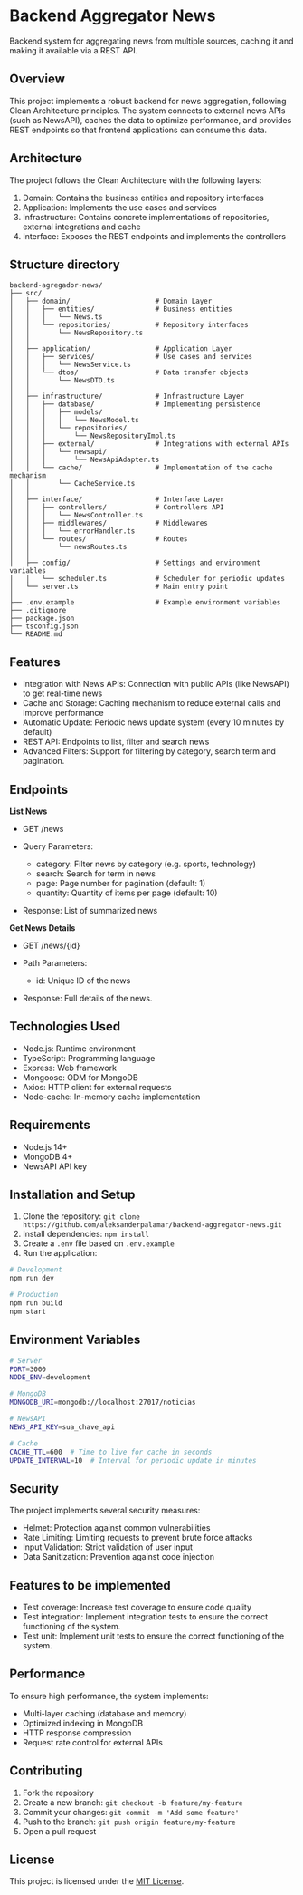 # Backend Aggregator News

Backend system for aggregating news from multiple sources, caching it and making it available via a REST API.

## Overview

This project implements a robust backend for news aggregation, following Clean Architecture principles. The system connects to external news APIs (such as NewsAPI), caches the data to optimize performance, and provides REST endpoints so that frontend applications can consume this data.

## Architecture
The project follows the Clean Architecture with the following layers:

1. Domain: Contains the business entities and repository interfaces
2. Application: Implements the use cases and services
3. Infrastructure: Contains concrete implementations of repositories, external integrations and cache
4. Interface: Exposes the REST endpoints and implements the controllers

## Structure directory
```
backend-agregador-news/
├── src/
│   ├── domain/                     # Domain Layer
│   │   ├── entities/               # Business entities
│   │   │   └── News.ts
│   │   └── repositories/           # Repository interfaces
│   │       └── NewsRepository.ts
│   │
│   ├── application/                # Application Layer
│   │   ├── services/               # Use cases and services
│   │   │   └── NewsService.ts
│   │   └── dtos/                   # Data transfer objects
│   │       └── NewsDTO.ts
│   │
│   ├── infrastructure/             # Infrastructure Layer
│   │   ├── database/               # Implementing persistence
│   │   │   ├── models/
│   │   │   │   └── NewsModel.ts
│   │   │   └── repositories/
│   │   │       └── NewsRepositoryImpl.ts
│   │   ├── external/               # Integrations with external APIs
│   │   │   └── newsapi/
│   │   │       └── NewsApiAdapter.ts
│   │   └── cache/                  # Implementation of the cache mechanism
│   │       └── CacheService.ts
│   │
│   ├── interface/                  # Interface Layer
│   │   ├── controllers/            # Controllers API
│   │   │   └── NewsController.ts
│   │   ├── middlewares/            # Middlewares
│   │   │   └── errorHandler.ts
│   │   └── routes/                 # Routes
│   │       └── newsRoutes.ts
│   │
│   ├── config/                     # Settings and environment variables
│   │   └── scheduler.ts            # Scheduler for periodic updates
│   └── server.ts                   # Main entry point
│
├── .env.example                    # Example environment variables
├── .gitignore                      
├── package.json                    
├── tsconfig.json                   
└── README.md                       
```                     
## Features
- Integration with News APIs: Connection with public APIs (like NewsAPI) to get real-time news
- Cache and Storage: Caching mechanism to reduce external calls and improve performance
- Automatic Update: Periodic news update system (every 10 minutes by default)
- REST API: Endpoints to list, filter and search news
- Advanced Filters: Support for filtering by category, search term and pagination.

## Endpoints
**List News**

- GET /news
- Query Parameters:
  - category: Filter news by category (e.g. sports, technology)
  - search: Search for term in news
  - page: Page number for pagination (default: 1)
  - quantity: Quantity of items per page (default: 10)

- Response: List of summarized news

**Get News Details**

- GET /news/{id}
- Path Parameters:
  - id: Unique ID of the news

- Response: Full details of the news.

## Technologies Used

- Node.js: Runtime environment
- TypeScript: Programming language
- Express: Web framework
- Mongoose: ODM for MongoDB
- Axios: HTTP client for external requests
- Node-cache: In-memory cache implementation

## Requirements

- Node.js 14+
- MongoDB 4+
- NewsAPI API key

## Installation and Setup

1. Clone the repository: `git clone https://github.com/aleksanderpalamar/backend-aggregator-news.git`
2. Install dependencies: `npm install`
3. Create a `.env` file based on `.env.example`
4. Run the application:
```bash
# Development
npm run dev

# Production
npm run build
npm start
```

## Environment Variables
```bash
# Server
PORT=3000
NODE_ENV=development

# MongoDB
MONGODB_URI=mongodb://localhost:27017/noticias

# NewsAPI
NEWS_API_KEY=sua_chave_api

# Cache
CACHE_TTL=600  # Time to live for cache in seconds
UPDATE_INTERVAL=10  # Interval for periodic update in minutes
```	

## Security

The project implements several security measures:

- Helmet: Protection against common vulnerabilities
- Rate Limiting: Limiting requests to prevent brute force attacks
- Input Validation: Strict validation of user input
- Data Sanitization: Prevention against code injection

## Features to be implemented

- Test coverage: Increase test coverage to ensure code quality
- Test integration: Implement integration tests to ensure the correct functioning of the system.
- Test unit: Implement unit tests to ensure the correct functioning of the system.

## Performance

To ensure high performance, the system implements:

- Multi-layer caching (database and memory)
- Optimized indexing in MongoDB
- HTTP response compression
- Request rate control for external APIs

## Contributing
1. Fork the repository
2. Create a new branch: `git checkout -b feature/my-feature`
3. Commit your changes: `git commit -m 'Add some feature'`
4. Push to the branch: `git push origin feature/my-feature`
5. Open a pull request

## License
This project is licensed under the [MIT License](LICENSE).